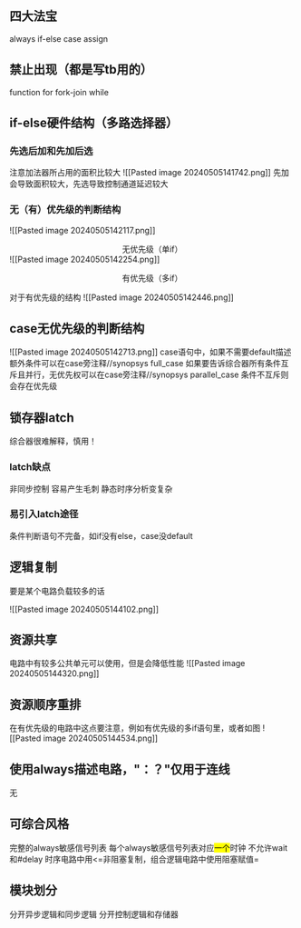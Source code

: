  ## 四大法宝
always
if-else
case
assign

## 禁止出现（都是写tb用的）
function
for
fork-join
while

## if-else硬件结构（多路选择器）
### 先选后加和先加后选
注意加法器所占用的面积比较大
![[Pasted image 20240505141742.png]]
先加会导致面积较大，先选导致控制通道延迟较大
### 无（有）优先级的判断结构
![[Pasted image 20240505142117.png]]<center>无优先级（单if）</center>
![[Pasted image 20240505142254.png]]
<center>有优先级（多if）</center>

对于有优先级的结构
![[Pasted image 20240505142446.png]]

## case无优先级的判断结构
![[Pasted image 20240505142713.png]]
case语句中，如果不需要default描述额外条件可以在case旁注释//synopsys full_case
如果要告诉综合器所有条件互斥且并行，无优先权可以在case旁注释//synopsys parallel_case
条件不互斥则会存在优先级
## 锁存器latch
综合器很难解释，慎用！
### latch缺点
非同步控制
容易产生毛刺
静态时序分析变复杂
### 易引入latch途径
条件判断语句不完备，如if没有else，case没default
## 逻辑复制
要是某个电路负载较多的话

![[Pasted image 20240505144102.png]]
## 资源共享
电路中有较多公共单元可以使用，但是会降低性能
![[Pasted image 20240505144320.png]]
## 资源顺序重排
在有优先级的电路中这点要注意，例如有优先级的多if语句里，或者如图
![[Pasted image 20240505144534.png]]
## 使用always描述电路，"：？"仅用于连线
无
## 可综合风格
完整的always敏感信号列表
每个always敏感信号列表对应<mark class="hltr-orange">一个</mark>时钟
不允许wait和#delay
时序电路中用<=非阻塞复制，组合逻辑电路中使用阻塞赋值=
## 模块划分
分开异步逻辑和同步逻辑
分开控制逻辑和存储器
